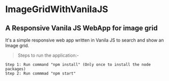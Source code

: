 # ImageGridWithVanilaJS
## A Responsive Vanila JS WebApp for image grid

It's a simple responsive web app written in Vanila JS to search and show an Image grid.

> Steps to run the application:-
```
Step 1: Run command "npm install" (Only once to install the node packages)
Step 2: Run commmad "npm start"
```
